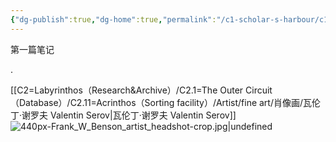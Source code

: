 ```yaml
---
{"dg-publish":true,"dg-home":true,"permalink":"/c1-scholar-s-harbour/c1-1-ferry-docks/my-garden/","tags":["gardenEntry"],"dgPassFrontmatter":true}
---
```




第一篇笔记

.

[[C2=Labyrinthos（Research&Archive）/C2.1=The Outer Circuit（Database）/C2.11=Acrinthos（Sorting facility）/Artist/fine art/肖像画/瓦伦丁·谢罗夫 Valentin Serov\|瓦伦丁·谢罗夫 Valentin Serov]]![440px-Frank_W_Benson_artist_headshot-crop.jpg|undefined](/img/user/440px-Frank_W_Benson_artist_headshot-crop.jpg)
